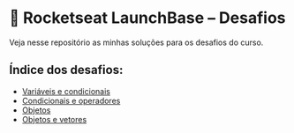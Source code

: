 # 	:rocket: Rocketseat LaunchBase – Desafios

Veja nesse repositório as minhas soluções para os desafios do curso. 

## Índice dos desafios:

* <a href="#">Variáveis e condicionais</a>
* <a href="#">Condicionais e operadores</a>
* <a href="#">Objetos</a>
* <a href="#">Objetos e vetores</a>

